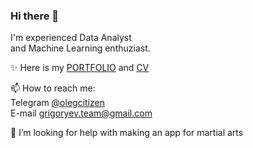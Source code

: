 ### Hi there 👋

I'm experienced Data Analyst  
and Machine Learning enthuziast.

✨ Here is my [PORTFOLIO](github.com/oleggrigoryev/public_projects) and [CV](github.com/oleggrigoryev/CV)

📫 How to reach me:  
Telegram [@olegcitizen](https://t.me/olegcitizen)  
E-mail [grigoryev.team@gmail.com](mailto:grigoryev.team@gmail.com)  

🤔 I’m looking for help with making an app for martial arts

[comment]: <> ( - 🔭 I’m currently working on ...)
[comment]: <> ( - 🌱 I’m currently learning )
